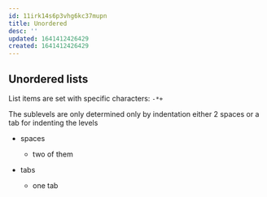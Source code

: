 ```yaml
---
id: 11irk14s6p3vhg6kc37mupn
title: Unordered
desc: ''
updated: 1641412426429
created: 1641412426429
---
```



## Unordered lists

List items are set with specific characters: `-*+`

The sublevels are only determined only by indentation either 2 spaces or a tab for indenting the levels

- spaces
  - two of them


- tabs
  - one tab
